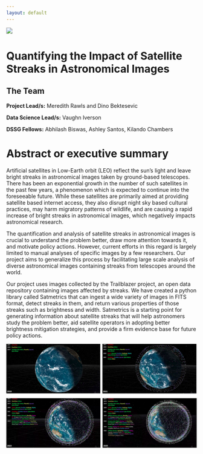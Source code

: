```yaml
---
layout: default
---
```


<img src="{{ site.url }}{{ site.baseurl }}/assets/img/eScience.png">


# Quantifying the Impact of Satellite Streaks in Astronomical Images

## The Team

**Project Lead/s:** Meredith Rawls and Dino Bektesevic

**Data Science Lead/s:** Vaughn Iverson

**DSSG Fellows:** Abhilash Biswas, Ashley Santos, Kilando Chambers

# Abstract or executive summary

Artificial satellites in Low-Earth orbit (LEO) reflect the sun’s light and leave bright streaks in astronomical images taken by ground-based telescopes. There has been an exponential growth in the number of such satellites in the past few years, a phenomenon which is expected to continue into the foreseeable future. While these satellites are primarily aimed at providing satellite based internet access, they also disrupt night sky based cultural practices, may harm migratory patterns of wildlife, and are causing a rapid  increase of bright streaks in astronomical images, which negatively impacts astronomical research.

The quantification and analysis of satellite streaks in astronomical images is crucial to understand the problem better, draw more attention towards it, and motivate policy actions. However, current efforts in this regard is largely limited to manual analyses of specific images by a few researchers. Our project aims to generalize this process by facilitating large scale analysis of diverse astronomical images containing streaks from telescopes around the world.

Our project uses images collected by the Trailblazer project, an open data repository containing images affected by streaks. We have created a python library called Satmetrics that can ingest a wide variety of images in FITS format, detect streaks in them, and return various properties of those streaks such as brightness and width.  Satmetrics is a starting point for generating information about satellite streaks that will help astronomers study the problem better, aid satellite operators in adopting better brightness mitigation strategies, and provide a firm evidence base for future policy actions.


[![](/assets/img/summary/joined.jpg)](assets/img/summary/joined.jpg)
